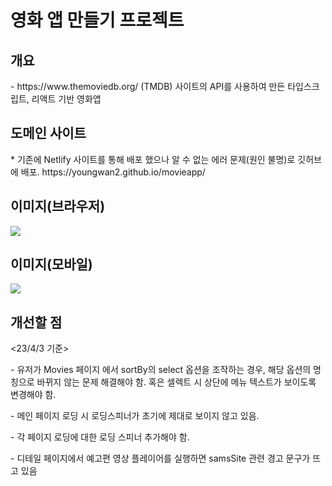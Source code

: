 <h1>영화 앱 만들기 프로젝트</h1>

<h2>개요</h2>
<p>- https://www.themoviedb.org/ (TMDB) 사이트의 API를 사용하여 만든 타입스크립트, 리액트 기반 영화앱</p>

<h2>도메인 사이트</h2>
* 기존에 Netlify 사이트를 통해 배포 했으나 알 수 없는 에러 문제(원인 불명)로 깃허브에 배포.
https://youngwan2.github.io/movieapp/


<h2>이미지(브라우저)</h2>
<img src="https://user-images.githubusercontent.com/107159871/222892571-35738ee3-8437-4754-ac67-fe17696ea0a5.png"></img>

<h2>이미지(모바일)</h2>
<img src="https://user-images.githubusercontent.com/107159871/222892963-a75ef8d8-aafb-4e2f-ab80-ad5e91515874.png"></img>

<h2>개선할 점</h2>
<23/4/3 기준>
<p>- 유저가 Movies 페이지 에서 sortBy의 select 옵션을 조작하는 경우, 해당 옵션의 명칭으로 바뀌지 않는 문제 해결해야 함.
혹은 셀렉트 시 상단에 메뉴 텍스트가 보이도록 변경해야 함.</p>
<p>- 메인 페이지 로딩 시 로딩스피너가 초기에 제대로 보이지 않고 있음.</p>
<p>- 각 페이지 로딩에 대한 로딩 스피너 추가해야 함.</p>
<p>- 디테일 페이지에서 예고편 영상 플레이어를 실행하면 samsSite 관련 경고 문구가 뜨고 있음</p>

